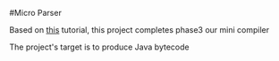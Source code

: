 #Micro Parser

Based on [this](http://www.bowaggoner.com/writeups/jumpstart/flexbison/jumpstart_flexbison.pdf) tutorial, this project completes phase3 our mini compiler

The project's target is to produce Java bytecode
